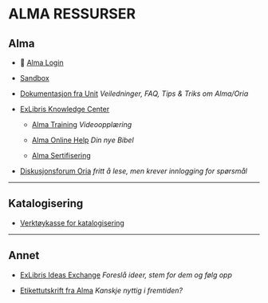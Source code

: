 # ALMA RESSURSER

## Alma
- :house_with_garden: [Alma Login](https://bibsys-ea.alma.exlibrisgroup.com/mng/action/home.do)

- [Sandbox](https://sandbox-eu.alma.exlibrisgroup.com/mng/action/home.do?mode=ajax)

- [Dokumentasjon fra Unit](https://dok.unit.no/home) _Veiledninger, FAQ, Tips & Triks om Alma/Oria_

- [ExLibris Knowledge Center](https://knowledge.exlibrisgroup.com/Alma)

  - [Alma Training](https://knowledge.exlibrisgroup.com/Alma/Training) _Videoopplæring_

  - [Alma Online Help](https://knowledge.exlibrisgroup.com/Alma/Product_Documentation/010Alma_Online_Help_(English)) _Din nye Bibel_

  - [Alma Sertifisering](https://knowledge.exlibrisgroup.com/Alma/Training/Alma_Administration_Certification)
  
- [Diskusjonsforum Oria](https://forum.bibsys.no/index.php?sid=f007d1f22e070c8db4ee24bfcafb8f15) _fritt å lese, men krever innlogging for spørsmål_


---
## Katalogisering
- [Verktøykasse for katalogisering](https://katalogisering.bibsys.no/)


---
## Annet
- [ExLibris Ideas Exchange](https://ideas.exlibrisgroup.com/) _Foreslå ideer, stem for dem og følg opp_

- [Etikettutskrift fra Alma](https://etikett.bibsys.no/etikett/) _Kanskje nyttig i fremtiden?_

